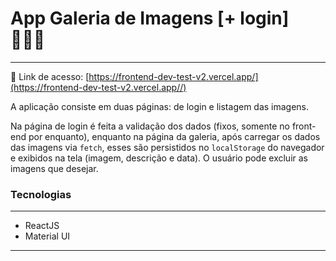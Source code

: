 # App Galeria de Imagens [+ login] 👨🏻‍💻

---

🔗 Link de acesso: [https://frontend-dev-test-v2.vercel.app/](https://frontend-dev-test-v2.vercel.app//)

A aplicação consiste em duas páginas: de login e listagem das imagens.

Na página de login é feita a validação dos dados (fixos, somente no front-end por enquanto), enquanto na página da galeria, após carregar os dados das imagens via `fetch`, esses são persistidos no `localStorage` do navegador e exibidos na tela (imagem, descrição e data). O usuário pode excluir as imagens que desejar.

### Tecnologias

---

-   ReactJS
-   Material UI

---

